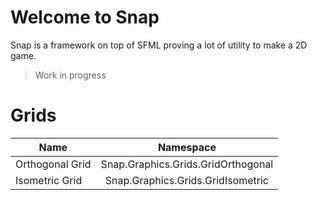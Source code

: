 # Welcome to Snap

  Snap is a framework on top of SFML proving a lot of utility to make a 2D game.
  > Work in progress 

# Grids

| Name      | Namespace    | 
| ------------- |:-------------:| 
| Orthogonal Grid      | Snap.Graphics.Grids.GridOrthogonal |  
| Isometric Grid | Snap.Graphics.Grids.GridIsometric  | 